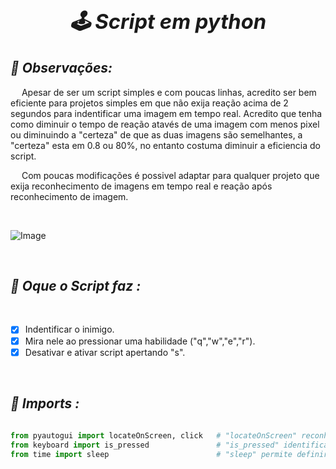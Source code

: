 ### ***<h1 align="center"> 🕹 Script em python </h1>***

## ***📌 Observações:***

&emsp; Apesar de ser um script simples e com poucas linhas, acredito ser bem eficiente para projetos simples em que não exija reação acima de 2 segundos para indentificar uma imagem em tempo real. Acredito que tenha como diminuir o tempo de reação atavés de uma imagem com menos pixel ou diminuindo a "certeza" de que as duas imagens são semelhantes, a "certeza" esta em 0.8 ou 80%, no entanto costuma diminuir a eficiencia do script.

&emsp; Com poucas modificações é possivel adaptar para qualquer projeto que exija reconhecimento de imagens em tempo real e reação após reconhecimento de imagem.     

   

&nbsp;

<img src="https://github.com/MayconCoutinho/script_lol/blob/main/Anima%C3%A7%C3%A3o213564.gif" alt="Image">


&nbsp;

## ***📌 Oque o Script faz :***
&nbsp;
   - [x] Indentificar o inimigo.
   - [x] Mira nele ao pressionar uma habilidade ("q","w","e","r").
   - [x] Desativar e ativar script apertando "s".

&nbsp;

## ***📡 Imports :***


```python
 
from pyautogui import locateOnScreen, click   # "locateOnScreen" reconhecimento de imagem em tempo real, "click" mover o mouse.
from keyboard import is_pressed               # "is_pressed" identificar se alguma tecla específica esta sendo pressionada do teclado
from time import sleep                        # "sleep" permite definir pausas de tempo antes de ativar alguma coisa.         

```
